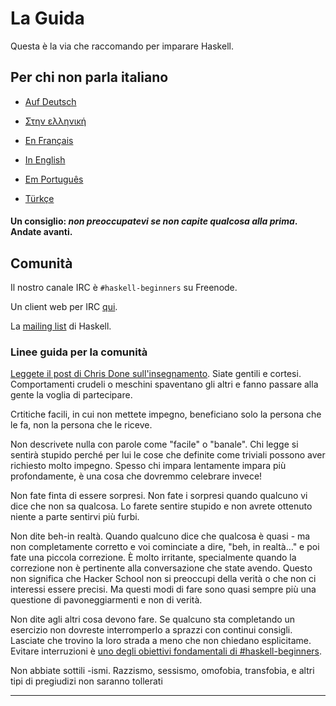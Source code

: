 # La Guida
Questa è la via che raccomando per imparare Haskell.

## Per chi non parla italiano

* [Auf Deutsch](guide-de.md)

* [Στην ελληνική](guide-el.md)

* [En Français](guide-fr.md)

* [In English](README.md)

* [Em Português](guide-pt.md)

* [Türkçe](guide-tr.md)


#### Un consiglio: *non preoccupatevi se non capite qualcosa alla prima*. Andate avanti.

## Comunità
Il nostro canale IRC è `#haskell-beginners` su Freenode.

Un client web per IRC [qui](http://webchat.freenode.net/).

La [mailing list](https://wiki.haskell.org/Mailing_lists) di Haskell.

### Linee guida per la comunità

[Leggete il post di Chris Done  sull'insegnamento](http://chrisdone.com/posts/teaching).
Siate gentili e cortesi. Comportamenti crudeli o meschini spaventano gli altri e fanno passare alla gente la voglia di partecipare.

Crtitiche facili, in cui non mettete impegno, beneficiano solo la persona che le fa, non la persona che le riceve.

Non descrivete nulla con parole come "facile" o "banale". Chi legge si sentirà stupido perché per lui le cose che definite come triviali possono aver richiesto molto impegno. Spesso chi impara lentamente impara più profondamente, è una cosa che dovremmo celebrare invece!

Non fate finta di essere sorpresi. Non fate i sorpresi quando qualcuno vi dice che non sa qualcosa. Lo farete sentire stupido e non avrete ottenuto niente a parte sentirvi più furbi.

Non dite beh-in realtà. Quando qualcuno dice che qualcosa è quasi - ma non completamente corretto e voi cominciate a dire, "beh, in realtà…" e poi fate una piccola correzione. È molto irritante, specialmente quando la correzione non è pertinente alla conversazione che state avendo. Questo non significa che Hacker School non si preoccupi della verità o che non ci interessi essere precisi. Ma questi modi di fare sono quasi sempre più una questione di pavoneggiarmenti e non di verità.

Non dite agli altri cosa devono fare. Se qualcuno sta completando un esercizio non dovreste interromperlo a sprazzi con continui consigli. Lasciate che trovino la loro strada a meno che non chiedano esplicitame. Evitare interruzioni è [uno degli obiettivi fondamentali di  #haskell-beginners](http://chrisdone.com/posts/teaching).

Non abbiate sottili -ismi. Razzismo, sessismo, omofobia, transfobia, e altri tipi di pregiudizi non saranno tollerati

---
